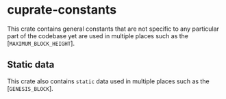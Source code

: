 # cuprate-constants
This crate contains general constants that are not specific to any particular
part of the codebase yet are used in multiple places such as the [`MAXIMUM_BLOCK_HEIGHT`].

## Static data
This crate also contains `static` data used in multiple places such as the [`GENESIS_BLOCK`].